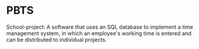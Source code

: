 # PBTS
School-project:
A software that uses an SQL database to implement a time management system, in which an employee's working time is entered and can be distributed to individual projects.
